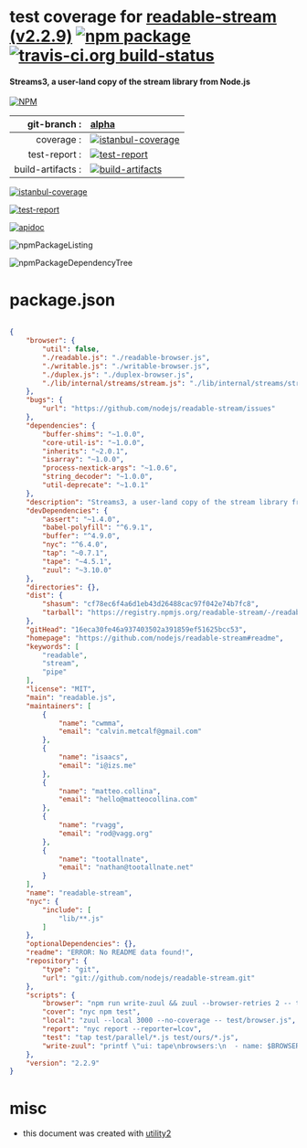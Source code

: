 # test coverage for  [readable-stream (v2.2.9)](https://github.com/nodejs/readable-stream#readme)  [![npm package](https://img.shields.io/npm/v/npmtest-readable-stream.svg?style=flat-square)](https://www.npmjs.org/package/npmtest-readable-stream) [![travis-ci.org build-status](https://api.travis-ci.org/npmtest/node-npmtest-readable-stream.svg)](https://travis-ci.org/npmtest/node-npmtest-readable-stream)
#### Streams3, a user-land copy of the stream library from Node.js

[![NPM](https://nodei.co/npm/readable-stream.png?downloads=true)](https://www.npmjs.com/package/readable-stream)

| git-branch : | [alpha](https://github.com/npmtest/node-npmtest-readable-stream/tree/alpha)|
|--:|:--|
| coverage : | [![istanbul-coverage](https://npmtest.github.io/node-npmtest-readable-stream/build/coverage.badge.svg)](https://npmtest.github.io/node-npmtest-readable-stream/build/coverage.html/index.html)|
| test-report : | [![test-report](https://npmtest.github.io/node-npmtest-readable-stream/build/test-report.badge.svg)](https://npmtest.github.io/node-npmtest-readable-stream/build/test-report.html)|
| build-artifacts : | [![build-artifacts](https://npmtest.github.io/node-npmtest-readable-stream/glyphicons_144_folder_open.png)](https://github.com/npmtest/node-npmtest-readable-stream/tree/gh-pages/build)|

[![istanbul-coverage](https://npmtest.github.io/node-npmtest-readable-stream/build/screenCapture.buildCustomOrg.browser.coverage.html.png)](https://npmtest.github.io/node-npmtest-readable-stream/build/coverage.html/index.html)

[![test-report](https://npmtest.github.io/node-npmtest-readable-stream/build/screenCapture.buildCustomOrg.browser.%252Fhome%252Ftravis%252Fbuild%252Fnpmtest%252Fnode-npmtest-readable-stream%252Ftmp%252Fbuild%252Ftest-report.html.png)](https://npmtest.github.io/node-npmtest-readable-stream/build/test-report.html)

[![apidoc](https://npmdoc.github.io/node-npmdoc-readable-stream/build/screenCapture.buildApidoc.browser.%252Fhome%252Ftravis%252Fbuild%252Fnpmdoc%252Fnode-npmdoc-readable-stream%252Ftmp%252Fbuild%252Fapidoc.html.png)](https://npmdoc.github.io/node-npmdoc-readable-stream/build/apidoc.html)

![npmPackageListing](https://npmtest.github.io/node-npmtest-readable-stream/build/screenCapture.npmPackageListing.svg)

![npmPackageDependencyTree](https://npmtest.github.io/node-npmtest-readable-stream/build/screenCapture.npmPackageDependencyTree.svg)



# package.json

```json

{
    "browser": {
        "util": false,
        "./readable.js": "./readable-browser.js",
        "./writable.js": "./writable-browser.js",
        "./duplex.js": "./duplex-browser.js",
        "./lib/internal/streams/stream.js": "./lib/internal/streams/stream-browser.js"
    },
    "bugs": {
        "url": "https://github.com/nodejs/readable-stream/issues"
    },
    "dependencies": {
        "buffer-shims": "~1.0.0",
        "core-util-is": "~1.0.0",
        "inherits": "~2.0.1",
        "isarray": "~1.0.0",
        "process-nextick-args": "~1.0.6",
        "string_decoder": "~1.0.0",
        "util-deprecate": "~1.0.1"
    },
    "description": "Streams3, a user-land copy of the stream library from Node.js",
    "devDependencies": {
        "assert": "~1.4.0",
        "babel-polyfill": "^6.9.1",
        "buffer": "^4.9.0",
        "nyc": "^6.4.0",
        "tap": "~0.7.1",
        "tape": "~4.5.1",
        "zuul": "~3.10.0"
    },
    "directories": {},
    "dist": {
        "shasum": "cf78ec6f4a6d1eb43d26488cac97f042e74b7fc8",
        "tarball": "https://registry.npmjs.org/readable-stream/-/readable-stream-2.2.9.tgz"
    },
    "gitHead": "16eca30fe46a937403502a391859ef51625bcc53",
    "homepage": "https://github.com/nodejs/readable-stream#readme",
    "keywords": [
        "readable",
        "stream",
        "pipe"
    ],
    "license": "MIT",
    "main": "readable.js",
    "maintainers": [
        {
            "name": "cwmma",
            "email": "calvin.metcalf@gmail.com"
        },
        {
            "name": "isaacs",
            "email": "i@izs.me"
        },
        {
            "name": "matteo.collina",
            "email": "hello@matteocollina.com"
        },
        {
            "name": "rvagg",
            "email": "rod@vagg.org"
        },
        {
            "name": "tootallnate",
            "email": "nathan@tootallnate.net"
        }
    ],
    "name": "readable-stream",
    "nyc": {
        "include": [
            "lib/**.js"
        ]
    },
    "optionalDependencies": {},
    "readme": "ERROR: No README data found!",
    "repository": {
        "type": "git",
        "url": "git://github.com/nodejs/readable-stream.git"
    },
    "scripts": {
        "browser": "npm run write-zuul && zuul --browser-retries 2 -- test/browser.js",
        "cover": "nyc npm test",
        "local": "zuul --local 3000 --no-coverage -- test/browser.js",
        "report": "nyc report --reporter=lcov",
        "test": "tap test/parallel/*.js test/ours/*.js",
        "write-zuul": "printf \"ui: tape\nbrowsers:\n  - name: $BROWSER_NAME\n    version: $BROWSER_VERSION\n\">.zuul.yml"
    },
    "version": "2.2.9"
}
```



# misc
- this document was created with [utility2](https://github.com/kaizhu256/node-utility2)
